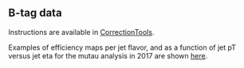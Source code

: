 ## B-tag data

Instructions are available in [CorrectionTools](https://github.com/IzaakWN/NanoTreeProducer/tree/master/CorrectionTools#b-tagging-tools).

Examples of efficiency maps per jet flavor, and as a function of jet pT versus jet eta for the mutau analysis in 2017 are shown [here](https://ineuteli.web.cern.ch/ineuteli/btag/2017/?match=mutau).
